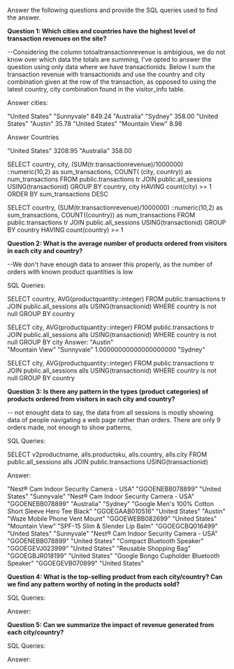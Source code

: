 Answer the following questions and provide the SQL queries used to find the answer.

    
**Question 1: Which cities and countries have the highest level of transaction revenues on the site?**

--Considering the column totoaltransactionrevenue is ambigious, we do not know over which data the totals are summing, I've opted to answer the question using only data where we have transactionids. Below I sum the transaction revenue with transactionids and use the country and city combination given at the row of the transaction, as opposed to using the latest country, city combination found in the visitor_info  table.


Answer cities:

"United States"  	"Sunnyvale"	849.24
"Australia"	"Sydney"	358.00
"United States"	"Austin"	35.78
"United States"	"Mountain View"	8.98

Answer Countries 

"United States"	3208.95	
"Australia"	358.00	


SELECT country, city, 
	(SUM(tr.transactionrevenue)/1000000) ::numeric(10,2) as sum_transactions,
	COUNT( (city, country)) as num_transactions 
FROM public.transactions tr
JOIN public.all_sessions USING(transactionid)
GROUP BY country, city
HAVING count(city) >= 1
ORDER BY sum_transactions DESC

SELECT country, 
	(SUM(tr.transactionrevenue)/1000000) ::numeric(10,2) as sum_transactions,
	COUNT((country)) as num_transactions 
FROM public.transactions tr
JOIN public.all_sessions USING(transactionid)
GROUP BY country
HAVING count(country) >= 1




**Question 2: What is the average number of products ordered from visitors in each city and country?**

--We don't have enough data to answer this properly, as the number of orders with known product quantities is low

SQL Queries:

SELECT country, AVG(productquantity::integer)
FROM public.transactions tr
JOIN public.all_sessions alls USING(transactionid)
WHERE country is not null 
GROUP BY country 

SELECT city, AVG(productquantity::integer)
FROM public.transactions tr
JOIN public.all_sessions alls USING(transactionid)
WHERE country is not null 
GROUP BY city 
Answer:
"Austin"	
"Mountain View"	
"Sunnyvale"	1.00000000000000000000
"Sydney"	

SELECT city, AVG(productquantity::integer)
FROM public.transactions tr
JOIN public.all_sessions alls USING(transactionid)
WHERE country is not null 
GROUP BY country 




**Question 3: Is there any pattern in the types (product categories) of products ordered from visitors in each city and country?**

-- not enought data to say, the data from all sessions is mostly showing data of people navigating a web page rather than orders. There are only 9 orders made, not enough to show patterns, 

SQL Queries:

SELECT  v2productname, alls.productsku, alls.country, alls.city
FROM public.all_sessions alls
JOIN public.transactions USING(transactionid)


Answer:

"Nest® Cam Indoor Security Camera - USA"	"GGOENEBB078899"	"United States"	"Sunnyvale"
"Nest® Cam Indoor Security Camera - USA"	"GGOENEBB078899"	"Australia"	"Sydney"
"Google Men's 100% Cotton Short Sleeve Hero Tee Black"	"GGOEGAAB010516"	"United States"	"Austin"
"Waze Mobile Phone Vent Mount"	"GGOEWEBB082699"	"United States"	"Mountain View"
"SPF-15 Slim & Slender Lip Balm"	"GGOEGCBQ016499"	"United States"	"Sunnyvale"
"Nest® Cam Indoor Security Camera - USA"	"GGOENEBB078899"	"United States"	
"Compact Bluetooth Speaker"	"GGOEGEVJ023999"	"United States"	
"Reusable Shopping Bag"	"GGOEGBJR018199"	"United States"	
"Google Bongo Cupholder Bluetooth Speaker"	"GGOEGEVB070899"	"United States"	





**Question 4: What is the top-selling product from each city/country? Can we find any pattern worthy of noting in the products sold?**


SQL Queries:



Answer:





**Question 5: Can we summarize the impact of revenue generated from each city/country?**

SQL Queries:



Answer:







